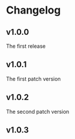 # Changelog

## v1.0.0
The first release

## v1.0.1
The first patch version

## v1.0.2
The second patch version

## v1.0.3